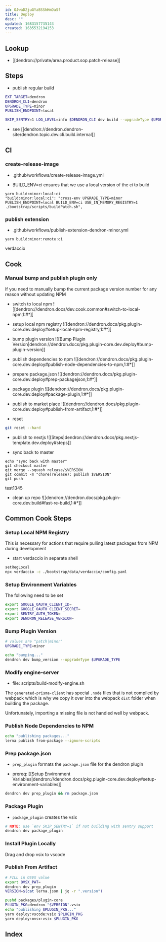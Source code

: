 ```yaml
---
id: OJwaDZjuGYaBSShHmDaSf
title: Deploy
desc: ""
updated: 1683157735143
created: 1635532194153
---
```


## Lookup
- [[dendron://private/area.product.sop.patch-release]]

## Steps

- publish regular build

```sh
EXT_TARGET=dendron
DENDRON_CLI=dendron
UPGRADE_TYPE=minor
PUBLISH_ENDPOINT=local

SKIP_SENTRY=1 LOG_LEVEL=info $DENDRON_CLI dev build --upgradeType $UPGRADE_TYPE --publishEndpoint $PUBLISH_ENDPOINT --fast --extensionTarget $EXT_TARGET
```

- see [[dendron://dendron.dendron-site/dendron.topic.dev.cli.build.internal]]

## CI

### create-release-image
- .github/workflows/create-release-image.yml

- BUILD_ENV=ci ensures that we use a local version of the ci to build
```
yarn build:minor:local:ci
"build:minor:local:ci": "cross-env UPGRADE_TYPE=minor PUBLISH_ENDPOINT=local BUILD_ENV=ci USE_IN_MEMORY_REGISTRY=1 ./bootstrap/scripts/buildPatch.sh",
```

### publish extension
- .github/workflows/publish-extension-dendron-minor.yml

```
yarn build:minor:remote:ci
```

verdaccio

## Cook


### Manual bump and publish plugin only

If you need to manually bump the current package version number for any reason without updating NPM
- switch to local npm ![[dendron://dendron.docs/dev.cook.common#switch-to-local-npm,1:#*]]
- setup local npm registry ![[dendron://dendron.docs/pkg.plugin-core.dev.deploy#setup-local-npm-registry,1:#*]]

- bump plugin version ![[Bump Plugin Version|dendron://dendron.docs/pkg.plugin-core.dev.deploy#bump-plugin-version]]

- publish dependencies to npm ![[dendron://dendron.docs/pkg.plugin-core.dev.deploy#publish-node-dependencies-to-npm,1:#*]]

- prepare package.json ![[dendron://dendron.docs/pkg.plugin-core.dev.deploy#prep-packagejson,1:#*]]

- package plugin ![[dendron://dendron.docs/pkg.plugin-core.dev.deploy#package-plugin,1:#*]]

- publish to market place ![[dendron://dendron.docs/pkg.plugin-core.dev.deploy#publish-from-artifact,1:#*]]

- reset
```sh
git reset --hard
```

- publish to nextjs ![[Steps|dendron://dendron.docs/pkg.nextjs-template.dev.deploy#steps]]

- sync back to master

```
echo "sync back with master"
git checkout master
git merge --squash release/$VERSION
git commit -m "chore(release): publish $VERSION"
git push
```
test1345

- clean up repo ![[dendron://dendron.docs/pkg.plugin-core.dev.build#fast-re-build,1:#*]]

## Common Cook Steps

### Setup Local NPM Registry

This is necessary for actions that require pulling latest packages from NPM during development

- start verdaccio in separate shell

```sh
setRegLocal
npx verdaccio -c ./bootstrap/data/verdaccio/config.yaml
```

### Setup Environment Variables

The following need to be set

```sh
export GOOGLE_OAUTH_CLIENT_ID=
export GOOGLE_OAUTH_CLIENT_SECRET=
export SENTRY_AUTH_TOKEN=
export DENDRON_RELEASE_VERSION=
```

### Bump Plugin Version

```sh
# values are "patch|minor"
UPGRADE_TYPE=minor

echo "bumping..."
dendron dev bump_version --upgradeType $UPGRADE_TYPE
```

### Modify engine-server
- file: scripts/build-modify-engine.sh

The `generated-prisma-client` has special `.node` files that is not compiled by webpack which is why we copy it over into the webpack `dist` folder when building the package. 

Unfortunately, importing a missing file is not handled well by webpack. 

### Publish Node Dependencies to NPM

```sh
echo "publishing packages..."
lerna publish from-package --ignore-scripts
```

### Prep package.json

- `prep_plugin` formats the `package.json` file for the dendron plugin

- prereq: [[Setup Environment Variables|dendron://dendron.docs/pkg.plugin-core.dev.deploy#setup-environment-variables]]

```sh
dendron dev prep_plugin && rm package.json
```

### Package Plugin

- `package_plugin` creates the vsix

```sh
# NOTE: use `env SKIP_SENTRY=1` if not building with sentry support
dendron dev package_plugin
```

### Install Plugin Locally

Drag and drop vsix to vscode

### Publish From Artifact

```sh
# FILL in OSVX value
export OVSX_PAT=
dendron dev prep_plugin
VERSION=$(cat lerna.json | jq -r ".version")

pushd packages/plugin-core
PLUGIN_PKG=dendron-"$VERSION".vsix
echo "publishing $PLUGIN_PKG..."
yarn deploy:vscode:vsix $PLUGIN_PKG
yarn deploy:ovsx:vsix $PLUGIN_PKG
```

##

[^build]: [[Build|dendron://dendron.docs/pkg.dendron-cli.ref.dev.build]]

## Index

<!-- - [[Local|pkg.plugin-core.dev.deploy.local]]
- [[Old|pkg.plugin-core.dev.deploy.old]]
- [[Cook|pkg.plugin-core.dev.deploy.cook]] 
- [[pkg.plugin-core.dev.deploy.cook.manual-deploy]] 
-->